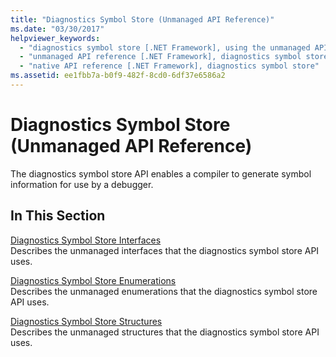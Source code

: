 ```yaml
---
title: "Diagnostics Symbol Store (Unmanaged API Reference)"
ms.date: "03/30/2017"
helpviewer_keywords: 
  - "diagnostics symbol store [.NET Framework], using the unmanaged API"
  - "unmanaged API reference [.NET Framework], diagnostics symbol store"
  - "native API reference [.NET Framework], diagnostics symbol store"
ms.assetid: ee1fbb7a-b0f9-482f-8cd0-6df37e6586a2
---
```

# Diagnostics Symbol Store (Unmanaged API Reference)
The diagnostics symbol store API enables a compiler to generate symbol information for use by a debugger.  
  
## In This Section  
 [Diagnostics Symbol Store Interfaces](diagnostics-symbol-store-interfaces.md)  
 Describes the unmanaged interfaces that the diagnostics symbol store API uses.  
  
 [Diagnostics Symbol Store Enumerations](diagnostics-symbol-store-enumerations.md)  
 Describes the unmanaged enumerations that the diagnostics symbol store API uses.  
  
 [Diagnostics Symbol Store Structures](diagnostics-symbol-store-structures.md)  
 Describes the unmanaged structures that the diagnostics symbol store API uses.
